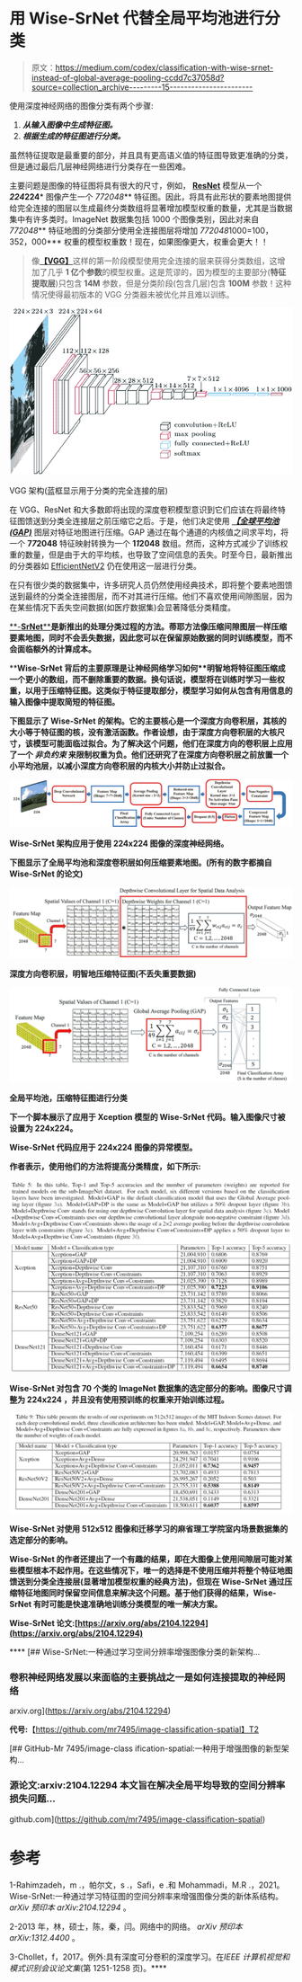 # 用 Wise-SrNet 代替全局平均池进行分类

> 原文：<https://medium.com/codex/classification-with-wise-srnet-instead-of-global-average-pooling-ccdd7c37058d?source=collection_archive---------15----------------------->

使用深度神经网络的图像分类有两个步骤:

1.  ***从输入图像中生成特征图。***
2.  ***根据生成的特征图进行分类。***

虽然特征提取是最重要的部分，并且具有更高语义值的特征图导致更准确的分类，但是通过最后几层神经网络进行分类存在一些困难。

主要问题是图像的特征图将具有很大的尺寸，例如， [**ResNet**](https://arxiv.org/abs/1512.03385) 模型从一个 ***224*224*** 图像产生一个 ***7*7*2048*** 特征图。因此，将具有此形状的要素地图提供给完全连接的图层以生成最终分类数组将显著增加模型权重的数量，尤其是当数据集中有许多类时。ImageNet 数据集包括 1000 个图像类别，因此对来自 ***7*7*2048*** 特征地图的分类部分使用全连接图层将增加 ***7*7*2048*1000=100，352，000*** 权重的模型权重数！现在，如果图像更大，权重会更大！！

> 像[**【VGG】**](https://arxiv.org/abs/1409.1556)这样的第一阶段模型使用完全连接的层来获得分类数组，这增加了几乎 **1 亿个参数**的模型权重。这是荒谬的，因为模型的主要部分(**特征提取层**)只包含 **14M** 参数，但是分类阶段(包含几层)包含 **100M** 参数！这种情况使得最初版本的 VGG 分类器未被优化并且难以训练。

![](img/2afa0eb13094ab159785578d8cbcc5e0.png)

VGG 架构(蓝框显示用于分类的完全连接的层)

在 VGG、ResNet 和大多数即将出现的深度卷积模型意识到它们应该在将最终特征图馈送到分类全连接层之前压缩它之后。于是，他们决定使用 [***【全球平均池(GAP)***](https://arxiv.org/abs/1312.4400) 图层对特征地图进行压缩。GAP 通过在每个通道的内核值之间求平均，将一个 **7*7*2048** 特征映射转换为一个 **1*1*2048** 数组。然而，这种方式减少了训练权重的数量，但是由于大的平均核，也导致了空间信息的丢失。时至今日，最新推出的分类器如 [EfficientNetV2](https://arxiv.org/abs/2104.00298) 仍在使用这一层进行分类。

在只有很少类的数据集中，许多研究人员仍然使用经典技术，即将整个要素地图馈送到最终的分类全连接图层，而不对其进行压缩。他们不喜欢使用间隙图层，因为在某些情况下丢失空间数据(如医疗数据集)会显著降低分类精度。

[**-**SrNet****](https://arxiv.org/abs/2104.12294)****是新推出的处理分类过程的方法。蒂耶方法像压缩间隙图层一样压缩要素地图，同时不会丢失数据，因此您可以在保留原始数据的同时训练模型，而不会面临额外的计算成本。****

****Wise-SrNet 背后的主要原理是让神经网络学习如何**明智地将特征图压缩成一个更小的数组，而不删除重要的数据。**换句话说，模型将在训练时学习一些权重，以用于压缩特征图。这类似于特征提取部分，模型学习如何从包含有用信息的输入图像中提取简短的特征图。****

****下图显示了 Wise-SrNet 的架构。它的主要核心是一个**深度方向卷积层**，其核的大小等于特征图的核，没有激活函数。作者设想，由于深度方向卷积层的大核尺寸，该模型可能面临过拟合。为了解决这个问题，他们在深度方向的卷积层上应用了一个 ***非负约束*** 来限制权重为负。他们还研究了在深度方向卷积层之前放置一个**小平均池层**，以减小深度方向卷积层的内核大小并防止过拟合。****

****![](img/a1011f19d47716a65c59b2fb71971dc4.png)****

****Wise-SrNet 架构应用于使用 224x224 图像的深度神经网络。****

****下图显示了全局平均池和深度卷积层如何压缩要素地图。(所有的数字都摘自 Wise-SrNet 的论文)****

****![](img/c3f29e93f32a87c97a379059422d930a.png)****

****深度方向卷积层，明智地压缩特征图(不丢失重要数据)****

****![](img/9bc7c2a32e6591ef922f5ef2bc13b319.png)****

****全局平均池，压缩特征图进行分类****

****下一个脚本展示了应用于 Xception 模型的 Wise-SrNet 代码。输入图像尺寸被设置为 224x224。****

****Wise-SrNet 代码应用于 224x224 图像的异常模型。****

****作者表示，使用他们的方法将提高分类精度，如下所示:****

****![](img/6158e4ba38d32230123efe07eef6eaaf.png)****

****Wise-SrNet 对包含 70 个类的 ImageNet 数据集的选定部分的影响。图像尺寸调整为 **224x224** ，并且**没有使用预训练的权重**来开始训练过程。****

****![](img/c4e79219154f3dd5ce8dc505952cade7.png)****

****Wise-SrNet 对使用 512x512 图像和迁移学习的麻省理工学院室内场景数据集的选定部分的影响。****

****Wise-SrNet 的作者还提出了一个有趣的结果，即在大图像上使用间隙层可能对某些模型根本不起作用。在这些情况下，唯一的选择是不使用压缩并将整个特征地图馈送到分类全连接层(显著增加模型权重的经典方法)，但现在 Wise-SrNet 通过压缩特征地图同时保留空间信息来解决这个问题。基于他们获得的结果，Wise-SrNet 有时可能是快速准确地训练分类模型的唯一解决方案。****

******Wise-SrNet 论文:**[https://arxiv.org/abs/2104.12294](https://arxiv.org/abs/2104.12294)****

****[](https://arxiv.org/abs/2104.12294) [## Wise-SrNet:一种通过学习空间分辨率增强图像分类的新架构…

### 卷积神经网络发展以来面临的主要挑战之一是如何连接提取的神经网络

arxiv.org](https://arxiv.org/abs/2104.12294) 

**代号:**【https://github.com/mr7495/image-classification-spatial】T2

[](https://github.com/mr7495/image-classification-spatial) [## GitHub-Mr 7495/image-class ification-spatial:一种用于增强图像的新型架构…

### 源论文:arxiv:2104.12294 本文旨在解决全局平均导致的空间分辨率损失问题…

github.com](https://github.com/mr7495/image-classification-spatial) 

# 参考

1-Rahimzadeh，m .，帕尔文，s .，Safi，e .和 Mohammadi，M.R .，2021。Wise-SrNet:一种通过学习特征图的空间分辨率来增强图像分类的新体系结构。 *arXiv 预印本 arXiv:2104.12294* 。

2-2013 年，林，硕士，陈，秦，闫。网络中的网络。 *arXiv 预印本 arXiv:1312.4400* 。

3-Chollet，f，2017。例外:具有深度可分卷积的深度学习。在*IEEE 计算机视觉和模式识别会议论文集*(第 1251-1258 页)。****
